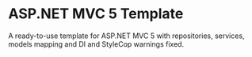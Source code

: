 # ASP.NET MVC 5 Template

A ready-to-use template for ASP.NET MVC 5 with repositories, services, models mapping and DI and StyleCop warnings fixed.
